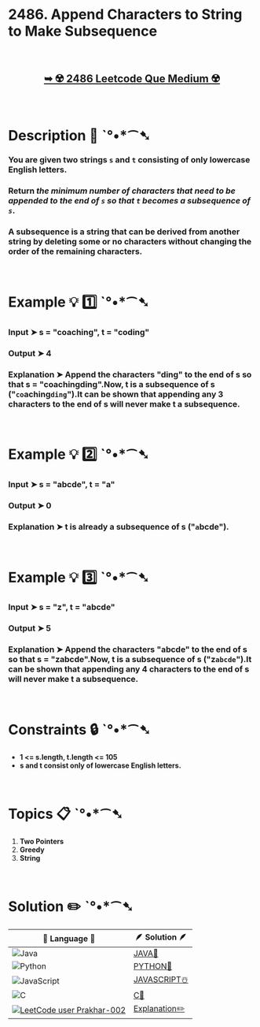 # 2486. Append Characters to String to Make Subsequence 

</br>

<h2 align="center"> 

<a href="https://leetcode.com/problems/append-characters-to-string-to-make-subsequence/?envType=daily-question&envId=2024-06-23"><strong>➥ ☢️ 2486 Leetcode Que Medium ☢️ </strong></a>
</h2>

</br>

# Description 📜 ˋ°•*⁀➷

### You are given two strings `s` and `t` consisting of only lowercase English letters.

### Return *the minimum number of characters that need to be appended to the end of `s` so that `t` becomes a **subsequence** of `s`*.

### A **subsequence** is a string that can be derived from another string by deleting some or no characters without changing the order of the remaining characters.

</br>

# Example 💡 1️⃣ ˋ°•*⁀➷

  ### Input  ➤  s = "coaching", t = "coding"

  ### Output  ➤ 4

  ### Explanation  ➤ Append the characters "ding" to the end of s so that s = "coachingding".Now, t is a subsequence of s ("`co`aching`ding`").It can be shown that appending any 3 characters to the end of s will never make t a subsequence.

</br>

# Example 💡 2️⃣ ˋ°•*⁀➷

  ### Input ➤ s = "abcde", t = "a"

  ### Output  ➤ 0

  ### Explanation ➤  t is already a subsequence of s ("`a`bcde").


</br>

# Example 💡 3️⃣ ˋ°•*⁀➷

  ### Input ➤  s = "z", t = "abcde"

  ### Output  ➤ 5

  ### Explanation ➤  Append the characters "abcde" to the end of s so that s = "zabcde".Now, t is a subsequence of s ("z`abcde`").It can be shown that appending any 4 characters to the end of s will never make t a subsequence.

</br>

# Constraints 🔒 ˋ°•*⁀➷

- **1 <= s.length, t.length <= 105**
- **s and t consist only of lowercase English letters.**

</br>

# Topics 📋 ˋ°•*⁀➷

1. **Two Pointers**
2. **Greedy**
3. **String**


</br>

# Solution ✏️ ˋ°•*⁀➷

| 📒 Language 📒  | 🪶 Solution 🪶 |
| ------------- | ------------- |
|  ![Java](https://img.shields.io/badge/java-%23ED8B00.svg?style=for-the-badge&logo=openjdk&logoColor=white)  | [JAVA🍁](https://github.com/Prakhar-002/LEETCODE/blob/main/%F0%9F%93%9C%20Daily%20Challange%20%F0%9F%92%A1/06%20June%20%20%F0%9F%8C%9E%202024/03%20-%2006%20-%202024---%20%E2%9C%8F%EF%B8%8F%202486.%20Append%20Characters%20to%20String%20to%20Make%20Subsequence%20%E2%98%83%EF%B8%8F%20%F0%9F%8D%81%20%F0%9F%8D%B0%20%F0%9F%92%96/%F0%9F%8D%81JAVA_AppendCharactersToStringToMakeSubsequence.java) |
|  ![Python](https://img.shields.io/badge/python-3670A0?style=for-the-badge&logo=python&logoColor=ffdd54)    | [PYTHON🍰](https://github.com/Prakhar-002/LEETCODE/blob/main/%F0%9F%93%9C%20Daily%20Challange%20%F0%9F%92%A1/06%20June%20%20%F0%9F%8C%9E%202024/03%20-%2006%20-%202024---%20%E2%9C%8F%EF%B8%8F%202486.%20Append%20Characters%20to%20String%20to%20Make%20Subsequence%20%E2%98%83%EF%B8%8F%20%F0%9F%8D%81%20%F0%9F%8D%B0%20%F0%9F%92%96/%F0%9F%8D%B0PYTHON_AppendCharactersToStringToMakeSubsequence.py) |
| ![JavaScript](https://img.shields.io/badge/javascript-%23323330.svg?style=for-the-badge&logo=javascript&logoColor=%23F7DF1E)   | [JAVASCRIPT☃️](https://github.com/Prakhar-002/LEETCODE/blob/main/%F0%9F%93%9C%20Daily%20Challange%20%F0%9F%92%A1/06%20June%20%20%F0%9F%8C%9E%202024/03%20-%2006%20-%202024---%20%E2%9C%8F%EF%B8%8F%202486.%20Append%20Characters%20to%20String%20to%20Make%20Subsequence%20%E2%98%83%EF%B8%8F%20%F0%9F%8D%81%20%F0%9F%8D%B0%20%F0%9F%92%96/%E2%98%83%EF%B8%8FJAVASCRIPT_2486_AppendCharactersToStringToMakeSubsequence.js) |
|   ![C](https://img.shields.io/badge/c-%2300599C.svg?style=for-the-badge&logo=c&logoColor=white)   | [C💖](https://github.com/Prakhar-002/LEETCODE/blob/main/%F0%9F%93%9C%20Daily%20Challange%20%F0%9F%92%A1/06%20June%20%20%F0%9F%8C%9E%202024/03%20-%2006%20-%202024---%20%E2%9C%8F%EF%B8%8F%202486.%20Append%20Characters%20to%20String%20to%20Make%20Subsequence%20%E2%98%83%EF%B8%8F%20%F0%9F%8D%81%20%F0%9F%8D%B0%20%F0%9F%92%96/%F0%9F%92%96C_AppendCharactersToStringToMakeSubsequence.c)  |
|  [![LeetCode user Prakhar-002](https://img.shields.io/badge/dynamic/json?style=for-the-badge&labelColor=black&color=%23ffa116&label=Solved&query=solvedOverTotal&url=https%3A%2F%2Fleetcode-badge.vercel.app%2Fapi%2Fusers%2FPrakhar-002&logo=leetcode&logoColor=yellow)](https://leetcode.com/Prakhar-002/)  | [Explanation✏️](https://leetcode.com/problems/append-characters-to-string-to-make-subsequence/solutions/5250623/true-explanation-step-by-step-97-89-beats-best-visualization-formatted)  |
